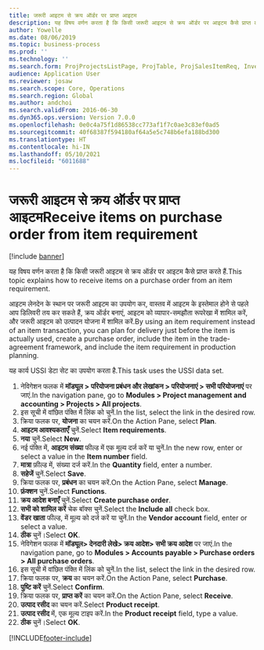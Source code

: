 ```yaml
---
title: जरूरी आइटम से क्रय ऑर्डर पर प्राप्त आइटम
description: यह विषय वर्णन करता है कि किसी जरूरी आइटम से क्रय ऑर्डर पर आइटम कैसे प्राप्त करते हैं.
author: Yowelle
ms.date: 08/06/2019
ms.topic: business-process
ms.prod: ''
ms.technology: ''
ms.search.form: ProjProjectsListPage, ProjTable, ProjSalesItemReq, InventItemIdLookupSimple, PurchCreateFromSalesOrder, VendAccountItemLookup, PurchTable, PurchEditLines
audience: Application User
ms.reviewer: josaw
ms.search.scope: Core, Operations
ms.search.region: Global
ms.author: andchoi
ms.search.validFrom: 2016-06-30
ms.dyn365.ops.version: Version 7.0.0
ms.openlocfilehash: 0e0c4a75f1d86538cc773af1f7c0ae3c83ef0ad5
ms.sourcegitcommit: 40f68387f594180af64a5e5c748b6efa188bd300
ms.translationtype: HT
ms.contentlocale: hi-IN
ms.lasthandoff: 05/10/2021
ms.locfileid: "6011688"
---
```

# <a name="receive-items-on-purchase-order-from-item-requirement"></a><span data-ttu-id="4b4fe-103">जरूरी आइटम से क्रय ऑर्डर पर प्राप्त आइटम</span><span class="sxs-lookup"><span data-stu-id="4b4fe-103">Receive items on purchase order from item requirement</span></span>

[!include [banner](../../includes/banner.md)]

<span data-ttu-id="4b4fe-104">यह विषय वर्णन करता है कि किसी जरूरी आइटम से क्रय ऑर्डर पर आइटम कैसे प्राप्त करते हैं.</span><span class="sxs-lookup"><span data-stu-id="4b4fe-104">This topic explains how to receive items on a purchase order from an item requirement.</span></span>

<span data-ttu-id="4b4fe-105">आइटम लेनदेन के स्थान पर जरूरी आइटम का उपयोग कर, वास्तव में आइटम के इस्तेमाल होने से पहले आप डिलिवरी तय कर सकते हैं, क्रय ऑर्डर बनाएं, आइटम को व्यापार-समझौता रूपरेखा में शामिल करें, और जरूरी आइटम को उत्पादन योजना में शामिल करें.</span><span class="sxs-lookup"><span data-stu-id="4b4fe-105">By using an item requirement instead of an item transaction, you can plan for delivery just before the item is actually used, create a purchase order, include the item in the trade-agreement framework, and include the item requirement in production planning.</span></span> 

<span data-ttu-id="4b4fe-106">यह कार्य USSI डेटा सेट का उपयोग करता है.</span><span class="sxs-lookup"><span data-stu-id="4b4fe-106">This task uses the USSI data set.</span></span>

1. <span data-ttu-id="4b4fe-107">नेविगेशन फलक में **मॉड्यूल > परियोजना प्रबंधन और लेखांकन > परियोजनाएं > सभी परियोजनाएं** पर जाएं.</span><span class="sxs-lookup"><span data-stu-id="4b4fe-107">In the navigation pane, go to **Modules > Project management and accounting > Projects > All projects**.</span></span>
2. <span data-ttu-id="4b4fe-108">इस सूची में वांछित पंक्ति में लिंक को चुनें.</span><span class="sxs-lookup"><span data-stu-id="4b4fe-108">In the list, select the link in the desired row.</span></span>
3. <span data-ttu-id="4b4fe-109">क्रिया फलक पर, **योजना** का चयन करें.</span><span class="sxs-lookup"><span data-stu-id="4b4fe-109">On the Action Pane, select **Plan**.</span></span>
4. <span data-ttu-id="4b4fe-110">**आइटम आवश्यकताएँ** चुनें.</span><span class="sxs-lookup"><span data-stu-id="4b4fe-110">Select **Item requirements**.</span></span>
5. <span data-ttu-id="4b4fe-111">**नया** चुनें.</span><span class="sxs-lookup"><span data-stu-id="4b4fe-111">Select **New**.</span></span>
6. <span data-ttu-id="4b4fe-112">नई पंक्ति में, **आइटम संख्या** फील्ड में एक मूल्य दर्ज करें या चुनें.</span><span class="sxs-lookup"><span data-stu-id="4b4fe-112">In the new row, enter or select a value in the **Item number** field.</span></span>
7. <span data-ttu-id="4b4fe-113">**मात्रा** फ़ील्ड में, संख्या दर्ज करें.</span><span class="sxs-lookup"><span data-stu-id="4b4fe-113">In the **Quantity** field, enter a number.</span></span>
8. <span data-ttu-id="4b4fe-114">**सहेजें** चुनें.</span><span class="sxs-lookup"><span data-stu-id="4b4fe-114">Select **Save**.</span></span>
9. <span data-ttu-id="4b4fe-115">क्रिया फलक पर, **प्रबंधन** का चयन करें.</span><span class="sxs-lookup"><span data-stu-id="4b4fe-115">On the Action Pane, select **Manage**.</span></span>
10. <span data-ttu-id="4b4fe-116">**फ़ंक्शन** चुनें.</span><span class="sxs-lookup"><span data-stu-id="4b4fe-116">Select **Functions**.</span></span>
11. <span data-ttu-id="4b4fe-117">**क्रय आदेश बनाएँ** चुनें.</span><span class="sxs-lookup"><span data-stu-id="4b4fe-117">Select **Create purchase order**.</span></span>
12. <span data-ttu-id="4b4fe-118">**सभी को शामिल करें** चेक बॉक्स चुनें.</span><span class="sxs-lookup"><span data-stu-id="4b4fe-118">Select the **Include all** check box.</span></span>
13. <span data-ttu-id="4b4fe-119">**वेंडर खाता** फील्ड, में मूल्य को दर्ज करें या चुनें.</span><span class="sxs-lookup"><span data-stu-id="4b4fe-119">In the **Vendor account** field, enter or select a value.</span></span>
14. <span data-ttu-id="4b4fe-120">**ठीक** चुनें।</span><span class="sxs-lookup"><span data-stu-id="4b4fe-120">Select **OK**.</span></span>
15. <span data-ttu-id="4b4fe-121">नेविगेशन फलक में **मॉड्यूल> देनदारी लेखे> क्रय आदेश> सभी क्रय आदेश** पर जाएं.</span><span class="sxs-lookup"><span data-stu-id="4b4fe-121">In the navigation pane, go to **Modules > Accounts payable > Purchase orders > All purchase orders**.</span></span>
16. <span data-ttu-id="4b4fe-122">इस सूची में वांछित पंक्ति में लिंक को चुनें.</span><span class="sxs-lookup"><span data-stu-id="4b4fe-122">In the list, select the link in the desired row.</span></span>
17. <span data-ttu-id="4b4fe-123">क्रिया फलक पर, **क्रय** का चयन करें.</span><span class="sxs-lookup"><span data-stu-id="4b4fe-123">On the Action Pane, select **Purchase**.</span></span>
18. <span data-ttu-id="4b4fe-124">**पुष्टि करें** चुनें.</span><span class="sxs-lookup"><span data-stu-id="4b4fe-124">Select **Confirm**.</span></span>
19. <span data-ttu-id="4b4fe-125">क्रिया फलक पर, **प्राप्त करें** का चयन करें.</span><span class="sxs-lookup"><span data-stu-id="4b4fe-125">On the Action Pane, select **Receive**.</span></span>
20. <span data-ttu-id="4b4fe-126">**उत्पाद रसीद** का चयन करें.</span><span class="sxs-lookup"><span data-stu-id="4b4fe-126">Select **Product receipt**.</span></span>
21. <span data-ttu-id="4b4fe-127">**उत्पाद रसीद** में, एक मूल्य टाइप करें.</span><span class="sxs-lookup"><span data-stu-id="4b4fe-127">In the **Product receipt** field, type a value.</span></span>
22. <span data-ttu-id="4b4fe-128">**ठीक** चुनें।</span><span class="sxs-lookup"><span data-stu-id="4b4fe-128">Select **OK**.</span></span>



[!INCLUDE[footer-include](../../includes/footer-banner.md)]